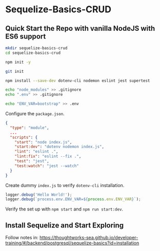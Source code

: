 # Sequelize-Basics-CRUD

## Quick Start the Repo with vanilla NodeJS with ES6 support

```sh
mkdir sequelize-basics-crud
cd sequelize-basics-crud

npm init -y

git init

npm install --save-dev dotenv-cli nodemon eslint jest supertest

echo "node_modules" >> .gitignore
echo ".env" >> .gitignore

echo "ENV_VAR=bootstrap" >> .env
```

Configure the `package.json`.

```json
{
  "type": "module",
  ...
  "scripts": {
    "start": "node index.js",
    "start:dev": "dotenv nodemon index.js",
    "lint": "eslint .",
    "lint:fix": "eslint --fix .",
    "test": "jest",
    "test:watch": "jest --watch"
  }
}
```

Create dummy `index.js` to verify `dotenv-cli` installation.
```js
logger.debug('Hello World!');
logger.debug(`process.env.ENV_VAR=${process.env.ENV_VAR}`);
```

Verify the set up with `npm start` and `npm run start:dev`.

## Install Sequelize and Start Exploring

Follow notes in: https://thoughtworks-sea.github.io/developer-training/#/backend/postgresql/sequelize-basics?id=installation